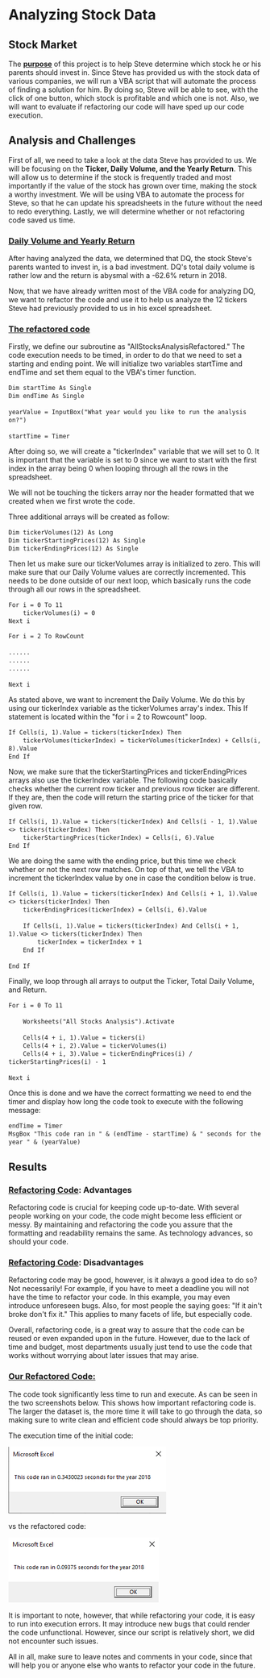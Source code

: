# Analyzing Stock Data

## Stock Market

The <u>**purpose**</u> of this project is to help Steve determine which stock he or his parents should invest in. Since Steve has provided us with the stock data of various companies, we will run a VBA script that will automate the process of finding a solution for him. By doing so, Steve will be able to see, with the click of one button, which stock is profitable and which one is not. Also, we will want to evaluate if refactoring our code will have sped up our code execution.

## Analysis and Challenges

First of all, we need to take a look at the data Steve has provided to us. We will be focusing on the <b>Ticker, Daily Volume, and the Yearly Return</b>. This will allow us to determine if the stock is frequently traded and most importantly if the value of the stock has grown over time, making the stock a worthy investment. We will be using VBA to automate the process for Steve, so that he can update his spreadsheets in the future without the need to redo everything. Lastly, we will determine whether or not refactoring code saved us time. 

### <u>Daily Volume and Yearly Return</u>

 After having analyzed the data, we determined that DQ, the stock Steve's parents wanted to invest in, is a bad investment. DQ's total daily volume is rather low and the return is abysmal with a -62.6% return in 2018. 

Now, that we have already written most of the VBA code for analyzing DQ, we want to refactor the code and use it to help us analyze the 12 tickers Steve had previously provided to us in his excel spreadsheet. 
### <u>The refactored code</u>
Firstly, we define our subroutine as "AllStocksAnalysisRefactored." The code execution needs to be timed, in order to do that we need to set a starting and ending point. We will initialize two variables startTime and endTime and set them equal to the VBA's timer function.

```
Dim startTime As Single
Dim endTime As Single

yearValue = InputBox("What year would you like to run the analysis on?")

startTime = Timer
```
After doing so, we will create a "tickerIndex" variable that we will set to 0. It is important that the variable is set to 0 since we want to start with the first index in the array being 0 when looping through all the rows in the spreadsheet.

We will not be touching the tickers array nor the header formatted that we created when we first wrote the code.

Three additional arrays will be created as follow:
```
Dim tickerVolumes(12) As Long
Dim tickerStartingPrices(12) As Single
Dim tickerEndingPrices(12) As Single
```

Then let us make sure our tickerVolumes array is initialized to zero. This will make sure that our Daily Volume values are correctly incremented. This needs to be done outside of our next loop, which basically runs the code through all our rows in the spreadsheet.
```
For i = 0 To 11
    tickerVolumes(i) = 0
Next i
```
```
For i = 2 To RowCount

......
......
......

Next i
```

As stated above, we want to increment the Daily Volume. We do this by using our tickerIndex variable as the tickerVolumes array's index. This If statement is located within the "for i = 2 to Rowcount" loop.
```
If Cells(i, 1).Value = tickers(tickerIndex) Then
    tickerVolumes(tickerIndex) = tickerVolumes(tickerIndex) + Cells(i, 8).Value
End If
```

Now, we make sure that the tickerStartingPrices and tickerEndingPrices arrays also use the tickerIndex variable. The following code basically checks whether the current row ticker and previous row ticker are different. If they are, then the code will return the starting price of the ticker for that given row.
```
If Cells(i, 1).Value = tickers(tickerIndex) And Cells(i - 1, 1).Value <> tickers(tickerIndex) Then        
    tickerStartingPrices(tickerIndex) = Cells(i, 6).Value        
End If
```
We are doing the same with the ending price, but this time we check whether or not the next row matches. On top of that, we tell the VBA to increment the tickerIndex value by one in case the condition below is true.
```
If Cells(i, 1).Value = tickers(tickerIndex) And Cells(i + 1, 1).Value <> tickers(tickerIndex) Then
    tickerEndingPrices(tickerIndex) = Cells(i, 6).Value

    If Cells(i, 1).Value = tickers(tickerIndex) And Cells(i + 1, 1).Value <> tickers(tickerIndex) Then
        tickerIndex = tickerIndex + 1
    End If

End If
```
Finally, we loop through all arrays to output the Ticker, Total Daily Volume, and Return.
```
For i = 0 To 11
        
    Worksheets("All Stocks Analysis").Activate
        
    Cells(4 + i, 1).Value = tickers(i)
    Cells(4 + i, 2).Value = tickerVolumes(i)
    Cells(4 + i, 3).Value = tickerEndingPrices(i) / tickerStartingPrices(i) - 1
        
Next i
```
Once this is done and we have the correct formatting we need to end the timer and display how long the code took to execute with the following message:
```
endTime = Timer
MsgBox "This code ran in " & (endTime - startTime) & " seconds for the year " & (yearValue)
```

## Results

### <u>Refactoring Code</u>: Advantages
Refactoring code is crucial for keeping code up-to-date. With several people working on your code, the code might become less efficient or messy. By maintaining and refactoring the code you assure that the formatting and readability remains the same. As technology advances, so should your code.
### <u>Refactoring Code</u>: Disadvantages
Refactoring code may be good, however, is it always a good idea to do so?
Not necessarily! For example, if you have to meet a deadline you will not have the time to refactor your code. In this example, you may even introduce unforeseen bugs. Also, for most people the saying goes: "If it ain't broke don't fix it." This applies to many facets of life, but especially code.

Overall, refactoring code, is a great way to assure that the code can be reused or even expanded upon in the future. However, due to the lack of time and budget, most departments usually just tend to use the code that works without worrying about later issues that may arise.

### <u>Our Refactored Code:</u>
The code took significantly less time to run and execute. As can be seen in the two screenshots below. This shows how important refactoring code is. The larger the dataset is, the more time it will take to go through the data, so making sure to write clean and efficient code should always be top priority. 

The execution time of the initial code:

![initial_code](Resources/initial_code.png)

vs the refactored code:

![initial_code](Resources/refactored_code.png)

It is important to note, however, that while refactoring your code, it is easy to run into execution errors. It may introduce new bugs that could render the code unfunctional. However, since our script is relatively short, we did not encounter such issues.

All in all, make sure to leave notes and comments in your code, since that will help you or anyone else who wants to refactor your code in the future. 


